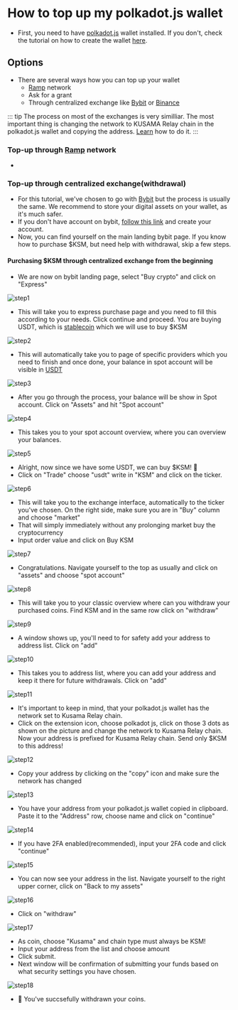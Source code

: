 # How to top up my polkadot.js wallet

- First, you need to have [polkadot.js](https://polkadot.js.org/extension/) wallet installed. If you don't, check the tutorial on how to create the wallet [here](how_to_create_wallet.md).

## Options
- There are several ways how you can top up your wallet
    - [Ramp](https://ramp.network) network
    - Ask for a grant
    - Through centralized exchange like [Bybit](https://www.bybit.com/en-US/) or [Binance](https://www.binance.com/en) 

::: tip 
The process on most of the exchanges is very similliar. The most important thing is changing the network to KUSAMA Relay chain in the polkadot.js wallet and copying the address. [Learn](how_to_create_wallet.md) how to do it.
:::

### Top-up through [Ramp](https://ramp.network) network

- 

### Top-up through centralized exchange(withdrawal)
- For this tutorial, we've chosen to go with [Bybit](https://www.bybit.com/en-US/) but the process is usually the same. We recommend to store your digital assets on your wallet, as it's much safer.
- If you don't  have account on bybit, [follow this link](https://www.bybit.com/en-US/register) and create your account.
- Now, you can find yourself on the main landing bybit page. If you know how to purchase $KSM, but need help with withdrawal, skip a few steps.

#### Purchasing $KSM through centralized exchange from the beginning
- We are now on bybit landing page, select "Buy crypto" and click on "Express"

![step1](./assets/bybit_topup/bybit1.png)

- This will take you to express purchase page and you need to fill this according to your needs. Click continue and proceed. You are buying USDT, which is [stablecoin](https://en.wikipedia.org/wiki/Stablecoin) which we will use to buy $KSM

![step2](./assets/bybit_topup/bybit2.png)

- This will automatically take you to page of specific providers which you need to finish and once done, your balance in spot account will be visible in [USDT](https://en.wikipedia.org/wiki/Tether_(cryptocurrency))

![step3](./assets/bybit_topup/bybit3.png)

- After you go through the process, your balance will be show in Spot account. Click on "Assets" and hit "Spot account"

![step4](./assets/bybit_topup/bybit4.png)

- This takes you to your spot account overview, where you can overview your balances.

![step5](./assets/bybit_topup/bybit5.png)

- Alright, now since we have some USDT, we can buy $KSM! :tada:
- Click on "Trade" choose "usdt" write in "KSM" and click on the ticker.

![step6](./assets/bybit_topup/bybit6.png)

- This will take you to the exchange interface, automatically to the ticker you've chosen. On the right side, make sure you are in "Buy" column and choose "market"
- That will simply immediately without any prolonging market buy the cryptocurrency
- Input order value and click on Buy KSM

![step7](./assets/bybit_topup/bybit7.png)

- Congratulations. Navigate yourself to the top as usually and click on "assets" and choose "spot account"

![step8](./assets/bybit_topup/bybit8.png)

- This will take you to your classic overview where can you withdraw your purchased coins. Find KSM and in the same row click on "withdraw"

![step9](./assets/bybit_topup/bybit9.png)

- A window shows up, you'll need to for safety add your address to address list. Click on "add"

![step10](./assets/bybit_topup/bybit10.png)

- This takes you to address list, where you can add your address and keep it there for future withdrawals. Click on "add"

![step11](./assets/bybit_topup/bybit11.png)

- It's important to keep in mind, that your polkadot.js wallet has the network set to Kusama Relay chain.
- Click on the extension icon, choose polkadot js, click on those 3 dots as shown on the picture and change the network to Kusama Relay chain. Now your address is prefixed for Kusama Relay chain. Send only $KSM to this address!

![step12](./assets/bybit_topup/bybit12.png)

- Copy your address by clicking on the "copy" icon and make sure the network has changed

![step13](./assets/bybit_topup/bybit13.png)

- You have your address from your polkadot.js wallet copied in clipboard. Paste it to the "Address" row, choose name and click on "continue"

![step14](./assets/bybit_topup/bybit14.png)

- If you have 2FA enabled(recommended), input your 2FA code and click "continue" 

![step15](./assets/bybit_topup/bybit15.png)

- You can now see your address in the list. Navigate yourself to the right upper corner, click on "Back to my assets" 

![step16](./assets/bybit_topup/bybit16.png)

- Click on "withdraw"

![step17](./assets/bybit_topup/bybit17.png)

- As coin, choose "Kusama" and chain type must always be KSM!
- Input your address from the list and choose amount
- Click submit.
- Next window will be confirmation of submitting your funds based on what security settings you have chosen. 

![step18](./assets/bybit_topup/bybit18.png)

- :tada: You've succsefully withdrawn your coins.








